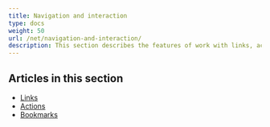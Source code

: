 ```yaml
---
title: Navigation and interaction
type: docs
weight: 50
url: /net/navigation-and-interaction/
description: This section describes the features of work with links, actions and bookmarks.
---
```


## Articles in this section

- [Links](/pdf/net/links/)
- [Actions](/pdf/net/actions/)
- [Bookmarks](/pdf/net/bookmarks/)
